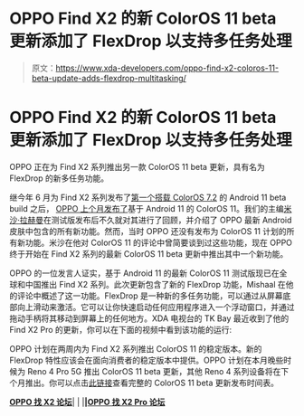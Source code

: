 # OPPO Find X2 的新 ColorOS 11 beta 更新添加了 FlexDrop 以支持多任务处理

> 原文：<https://www.xda-developers.com/oppo-find-x2-coloros-11-beta-update-adds-flexdrop-multitasking/>

# OPPO Find X2 的新 ColorOS 11 beta 更新添加了 FlexDrop 以支持多任务处理

OPPO 正在为 Find X2 系列推出另一款 ColorOS 11 beta 更新，具有名为 FlexDrop 的新多任务功能。

继今年 6 月为 Find X2 系列发布了[第一个搭载 ColorOS 7.2](https://www.xda-developers.com/download-oppo-find-x2-pro-receive-android-11-beta-1-build-coloros-7-2/) 的 Android 11 beta build 之后， [OPPO 上个月发布了](https://www.xda-developers.com/oppo-unveils-coloros-11-based-on-android-11/)基于 Android 11 的 ColorOS 11。我们的主编[米沙·拉赫曼](https://www.xda-developers.com/author/mishaalrahman/)在测试版发布后不久就对其进行了回顾，并介绍了 OPPO 最新 Android 皮肤中包含的所有新功能。然而，当时 OPPO 还没有发布为 ColorOS 11 计划的所有新功能。米沙在他对 ColorOS 11 的评论中曾简要谈到过这些功能，现在 OPPO 终于开始在 Find X2 系列的最新 ColorOS 11 beta 更新中推出其中一个新功能。

OPPO 的一位发言人证实，基于 Android 11 的最新 ColorOS 11 测试版现已在全球和中国推出 Find X2 系列。此次更新包含了新的 FlexDrop 功能，Mishaal 在他的评论中概述了这一功能。FlexDrop 是一种新的多任务功能，可以通过从屏幕底部向上滑动来激活。它可以让你快速启动任何应用程序进入一个浮动窗口，并通过拖动手柄将其移动到屏幕上的任何地方。XDA 电视台的 TK Bay 最近收到了他的 Find X2 Pro 的更新，你可以在下面的视频中看到该功能的运行:

OPPO 计划在两周内为 Find X2 系列推出 ColorOS 11 的稳定版本。新的 FlexDrop 特性应该会在面向消费者的稳定版本中提供。OPPO 计划在本月晚些时候为 Reno 4 Pro 5G 推出 ColorOS 11 beta 更新，其他 Reno 4 系列设备将在下个月推出。你可以点击[此链接](https://www.xda-developers.com/oppo-android-11-update-list-download-install/)查看完整的 ColorOS 11 beta 更新发布时间表。

**[OPPO 找 X2 论坛](https://forum.xda-developers.com/oppo-find-x2)**| | |**|[OPPO 找 X2 Pro 论坛](https://forum.xda-developers.com/find-x2-pro)**